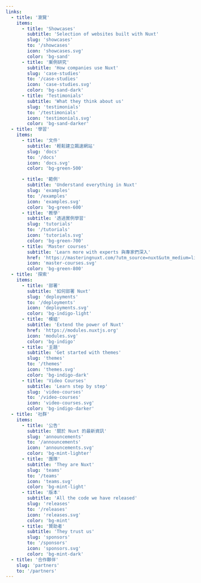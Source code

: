 ```yaml
---
links:
  - title: '瀏覽'
    items:
      - title: 'Showcases'
        subtitle: 'Selection of websites built with Nuxt'
        slug: 'showcases'
        to: '/showcases'
        icon: 'showcases.svg'
        color: 'bg-sand'
      - title: '案例研究'
        subtitle: 'How companies use Nuxt'
        slug: 'case-studies'
        to: '/case-studies'
        icon: 'case-studies.svg'
        color: 'bg-sand-dark'
      - title: 'Testimonials'
        subtitle: 'What they think about us'
        slug: 'testimonials'
        to: '/testimonials'
        icon: 'testimonials.svg'
        color: 'bg-sand-darker'
  - title: '學習'
    items:
      - title: '文件'
        subtitle: '輕鬆建立飆速網站'
        slug: 'docs'
        to: '/docs'
        icon: 'docs.svg'
        color: 'bg-green-500'

      - title: '範例'
        subtitle: 'Understand everything in Nuxt'
        slug: 'examples'
        to: '/examples'
        icon: 'examples.svg'
        color: 'bg-green-600'
      - title: '教學'
        subtitle: '透過實例學習'
        slug: 'tutorials'
        to: '/tutorials'
        icon: 'tutorials.svg'
        color: 'bg-green-700'
      - title: 'Master courses'
        subtitle: 'Learn more with experts 與專家們深入'
        href: 'https://masteringnuxt.com/?utm_source=nuxt&utm_medium=link&utm_campaign=nsite'
        icon: 'master-courses.svg'
        color: 'bg-green-800'
  - title: '探索'
    items:
      - title: '部署'
        subtitle: '如何部署 Nuxt'
        slug: 'deployments'
        to: '/deployments'
        icon: 'deployments.svg'
        color: 'bg-indigo-light'
      - title: '模組'
        subtitle: 'Extend the power of Nuxt'
        href: 'https://modules.nuxtjs.org'
        icon: 'modules.svg'
        color: 'bg-indigo'
      - title: '主題'
        subtitle: 'Get started with themes'
        slug: 'themes'
        to: '/themes'
        icon: 'themes.svg'
        color: 'bg-indigo-dark'
      - title: 'Video Courses'
        subtitle: 'Learn step by step'
        slug: 'video-courses'
        to: '/video-courses'
        icon: 'video-courses.svg'
        color: 'bg-indigo-darker'
  - title: '社群'
    items:
      - title: '公告'
        subtitle: '關於 Nuxt 的最新資訊'
        slug: 'announcements'
        to: '/announcements'
        icon: 'announcements.svg'
        color: 'bg-mint-lighter'
      - title: '團隊'
        subtitle: 'They are Nuxt'
        slug: 'teams'
        to: '/teams'
        icon: 'teams.svg'
        color: 'bg-mint-light'
      - title: '版本'
        subtitle: 'All the code we have released'
        slug: 'releases'
        to: '/releases'
        icon: 'releases.svg'
        color: 'bg-mint'
      - title: '贊助者'
        subtitle: 'They trust us'
        slug: 'sponsors'
        to: '/sponsors'
        icon: 'sponsors.svg'
        color: 'bg-mint-dark'
  - title: '合作夥伴'
    slug: 'partners'
    to: '/partners'
---
```

